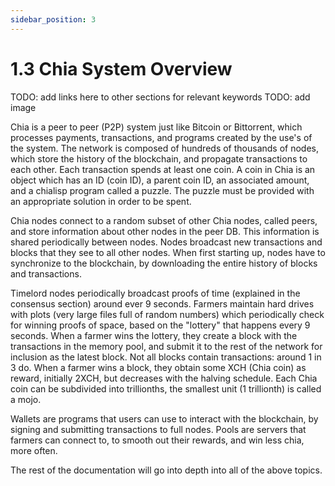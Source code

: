```yaml
---
sidebar_position: 3
---
```


# 1.3 Chia System Overview

TODO: add links here to other sections for relevant keywords
TODO: add image

Chia is a peer to peer (P2P) system just like Bitcoin or Bittorrent, which processes payments, transactions, and
programs created by the use's of the system. The network is composed of hundreds of thousands of nodes, which
store the history of the blockchain, and propagate transactions to each other. Each transaction spends at least one coin.
A coin in Chia is an object which has an ID (coin ID), a parent coin ID, an associated amount, and a chialisp program called a puzzle.
The puzzle must be provided with an appropriate solution in order to be spent.

Chia nodes connect to a random subset of other Chia nodes, called peers, and store information about other nodes in the
peer DB. This information is shared periodically between nodes. Nodes broadcast new transactions and blocks that they 
see to all other nodes. When first starting up, nodes have to synchronize to the blockchain, by downloading the entire
history of blocks and transactions.

Timelord nodes periodically broadcast proofs of time (explained in the consensus section) around ever 9 seconds.
Farmers maintain hard drives with plots (very large files full of random numbers) which periodically check for winning
proofs of space, based on the "lottery" that happens every 9 seconds. 
When a farmer wins the lottery, they create a block with the transactions in the memory pool, and 
submit it to the rest of the network for inclusion as the latest block. Not all blocks contain transactions: around 1 in 3 do.
When a farmer wins a block, they obtain some XCH (Chia coin) as reward, initially 2XCH, but decreases with the halving schedule.
Each Chia coin can be subdivided into trillionths, the smallest unit (1 trillionth) is called a mojo.

Wallets are programs that users can use to interact with the blockchain, by signing and submitting transactions to
full nodes. Pools are servers that farmers can connect to, to smooth out their rewards, and win less chia, more often.

The rest of the documentation will go into depth into all of the above topics.
